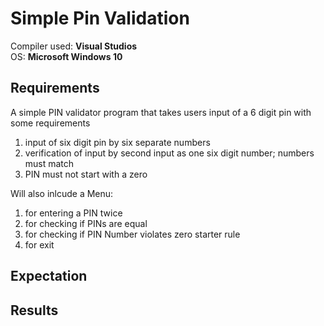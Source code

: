 # Simple Pin Validation

Compiler used: **Visual Studios**
<br />
OS: **Microsoft Windows 10**

## Requirements

A simple PIN validator program that takes users input of a 6 digit pin with some requirements
1. input of six digit pin by six separate numbers
2. verification of input by second input as one six digit number; numbers must match
3. PIN must not start with a zero

Will also inlcude a Menu: 

1. for entering a PIN twice
2. for checking if PINs are equal
3. for checking if PIN Number violates zero starter rule
4. for exit

## Expectation

## Results
